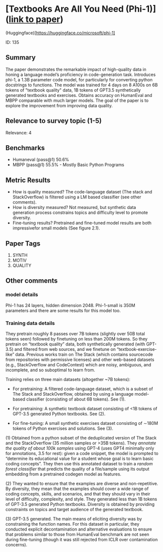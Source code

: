 # [Textbooks Are All You Need (Phi-1)]([link to paper](https://arxiv.org/abs/2306.11644))

(Huggingface)[https://huggingface.co/microsoft/phi-1]

ID: 135 

## Summary

The paper demonstrates the remarkable impact of high-quality data in honing a
language model’s proficiency in code-generation task. 
Introduces phi-1, a 1.3B parameter code model, for particularly for converting python docstrings to functions. 
The model was trained for 4 days on 8 A100s on 6B tokens of "textbook quality" data, 1B tokens of GPT3.5 synthetically generated textbooks and exercises. 
Obtains accuracy on HumanEval and MBPP comparable with much larger models. 
The goal of the paper is to explore the improvement from improving data quality. 
## Relevance to survey topic (1-5)

Relevance: 4 

## Benchmarks


- Humaneval (pass@1) 50.6%
- MBPP (pass@1) 55.5% - Mostly Basic Python Programs

## Metric Results

- How is quality measured? The code-language dataset (The stack and StackOverflow) is filtered using a LM based classifier (see other comments). 
- How is diversity measured? Not measured, but synthetic data generation process constrains topics and difficulty level to promote diversity. 
- Fine-tuning results? Pretrained and fine-tuned model results are both impressivefor small models (See figure 2.1). 

## Paper Tags

1. SYNTH
2. MOTIV
3. QUALITY

## Other comments

### model details
Phi-1 has 24 layers, hidden dimension 2048. 
Phi-1-small is 350M parameters and there are some results for this model too. 

### Training data details
They pretrain roughly 8 passes over 7B tokens (slightly over 50B total tokens seen) followed by finetuning on less than
200M tokens. So they pretrain on “textbook quality” data, both synthetically generated
(with GPT-3.5) and filtered from web sources, and we finetune on “textbook-exercise-like” data.
Previous works train on The Stack (which contains sourcecode from repositories with permissive licenses) and other
web-based datasets (e.g., StackOverflow and CodeContest) which are noisy, ambiguous, and incomplete, and so suboptimal to learn from. 

Training relies on three main datasets (altogether ~7B tokens):

* For pretraining: A filtered code-language dataset, which is a subset of The Stack and StackOverflow, obtained by
using a language model-based classifier (consisting of about 6B tokens). See (1).

* For pretraining: A synthetic textbook dataset consisting of <1B tokens of GPT-3.5 generated Python textbooks. See (2).

* For fine-tuning: A small synthetic exercises dataset consisting of ∼180M tokens of Python exercises and solutions. See (3).

(1) Obtained from a python subset of the deduplicated version of The Stack and the StackOverflow (35 million samples or >35B tokens). 
They *annotate the quality of about 100k samples* using GPT-4 (uses GPT4 minimally only for annotations, 3.5 for rest): given a code snippet, the model is prompted to “determine its educational value for a student
whose goal is to learn basic coding concepts”.
They then use this annotated dataset to train a *random forest classifier* that predicts the quality of
a file/sample using its output embedding from a pretrained codegen model as features. 

(2) They wanted to ensure that the
examples are diverse and non-repetitive. By diversity, they mean that the examples should cover a wide
range of coding concepts, skills, and scenarios, and that they should vary in their level of difficulty,
complexity, and style. 
They generated less than 1B tokens of GPT-3.5 generated Python textbooks. 
Diversity is obtained by providing constraints on topics and target audience of
the generated textbook.

(3) GPT-3.5 generated. The main means of eliciting diversity was by constraining
the function names. For this dataset in particular, they conducted explicit decontamination and alternative
evaluations to ensure that problems similar to those from HumanEval benchmark are not seen during fine-tuning 
(though it was still rejected from ICLR over contamination concerns).



